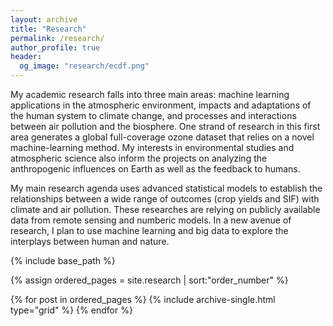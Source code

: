 ```yaml
---
layout: archive
title: "Research"
permalink: /research/
author_profile: true
header:
  og_image: "research/ecdf.png"
---
```


My academic research falls into three main areas: machine learning applications in the atmospheric environment, impacts and adaptations of the human system to climate change, and processes and interactions between air pollution and the biosphere. One strand of research in this first area generates a global full-coverage ozone dataset that relies on a novel machine-learning method. My interests in environmental studies and atmospheric science also inform the projects on analyzing the anthropogenic influences on Earth as well as the feedback to humans.

My main research agenda uses advanced statistical models to establish the relationships between a wide range of outcomes (crop yields and SIF) with climate and air pollution. These researches are relying on publicly available data from remote sensing and numberic models. In a new avenue of research, I plan to use machine learning and big data to explore the interplays between human and nature.

<nbsp>

{% include base_path %}

{% assign ordered_pages = site.research | sort:"order_number" %}

{% for post in ordered_pages %}
  {% include archive-single.html type="grid" %}
{% endfor %}
 

